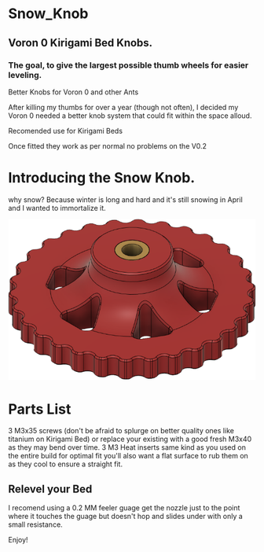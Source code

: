 # Snow_Knob
## Voron 0 Kirigami Bed Knobs. 
### The goal, to give the largest possible thumb wheels for easier leveling.
Better Knobs for Voron 0 and other Ants

After killing my thumbs for over a year (though not often), I decided my Voron 0 needed a better knob system that could fit within the space alloud.

Recomended use for Kirigami Beds

Once fitted they work as per normal no problems on the V0.2

# Introducing the Snow Knob.
why snow? Because winter is long and hard and it's still snowing in April and I wanted to immortalize it. 

<picture>
  <img alt="Shows an illustrated sun in light mode and a moon with stars in dark mode." src="https://github.com/sryates/Snow_Knob/blob/main/docs/images/by%20itself.png">
</picture>

# Parts List 
3 M3x35 screws (don't be afraid to splurge on better quality ones like titanium on Kirigami Bed) or replace your existing with a good fresh M3x40 as they may bend over time.
3 M3 Heat inserts same kind as you used on the entire build for optimal fit you'll also want a flat surface to rub them on as they cool to ensure a straight fit.

## Relevel your Bed
I recomend using a 0.2 MM feeler guage get the nozzle just to the point where it touches the guage but doesn't hop and slides under with only a small resistance.

Enjoy!
